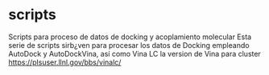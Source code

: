 # scripts
Scripts para proceso de datos de docking y acoplamiento molecular
Esta serie de scripts sirb¿ven para procesar los datos de Docking 
empleando AutoDock y AutoDockVina, así como Vina LC la version de Vina para cluster https://plsuser.llnl.gov/bbs/vinalc/
